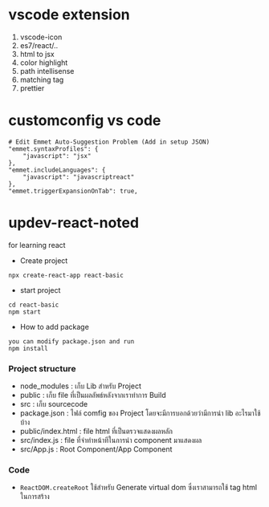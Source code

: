 # vscode extension
1. vscode-icon
2. es7/react/..
3. html to jsx
4. color highlight
5. path intellisense
6. matching tag
7. prettier

# customconfig vs code
```
# Edit Emmet Auto-Suggestion Problem (Add in setup JSON)
"emmet.syntaxProfiles": {
    "javascript": "jsx"
},
"emmet.includeLanguages": {
    "javascript": "javascriptreact"
},
"emmet.triggerExpansionOnTab": true,

```

# updev-react-noted
for learning react

- Create project
```
npx create-react-app react-basic
```

- start project
```
cd react-basic
npm start
```

- How to add package

```
you can modify package.json and run 
npm install

```

### Project structure
- node_modules : เก็บ Lib สำหรับ Project
- public : เก็บ file ที่เป็นผลลัพธ์หลังจากเราทำการ Build
- src : เก็บ sourcecode
- package.json : ไฟล์ comfig ของ Project โดยจะมีการบอกด้วยว่ามีการนำ lib อะไรมาใช้บ้าง
- public/index.html : file html ที่เป็นตรวจแสดงผลหลัก
- src/index.js : file ที่จำทำหน้าทีในการนำ component มาแสดงผล
- src/App.js : Root Component/App Component

### Code
- `ReactDOM.createRoot` ใช้สำหรับ Generate virtual dom ซึ่งเราสามารถใช้ tag html ในการสร้าง


